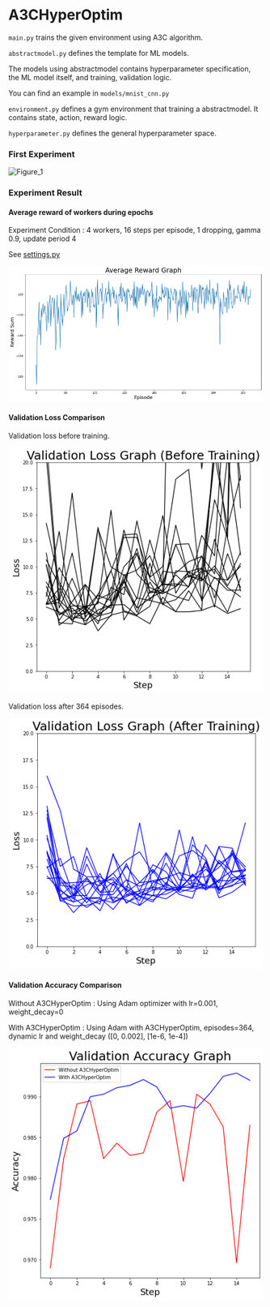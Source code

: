 # A3CHyperOptim

`main.py` trains the given environment using A3C algorithm.

`abstractmodel.py` defines the template for ML models.

The models using abstractmodel contains hyperparameter specification, the ML model itself, and training, validation logic.

You can find an example in `models/mnist_cnn.py`

`environment.py` defines a gym environment that training a abstractmodel. It contains state, action, reward logic.

`hyperparameter.py` defines the general hyperparameter space.

### First Experiment

![Figure_1](https://user-images.githubusercontent.com/53331577/144956770-21884871-0c8e-4cfa-9b28-8ed7c88ffa14.png)

### Experiment Result

#### Average reward of workers during epochs

Experiment Condition : 4 workers, 16 steps per episode, 1 dropping, gamma 0.9, update period 4

See [settings.py](settings.py)

![Figure_2](images/average_reward.png)

#### Validation Loss Comparison

Validation loss before training.

![Figure_3](images/val_before.png)

Validation loss after 364 episodes.

![Figure_4](images/val_after.png)

#### Validation Accuracy Comparison

Without A3CHyperOptim : Using Adam optimizer with lr=0.001, weight_decay=0

With A3CHyperOptim : Using Adam with A3CHyperOptim, episodes=364, dynamic lr and weight_decay ([0, 0.002], [1e-6, 1e-4])

![Figure_5](images/val_acc.png)